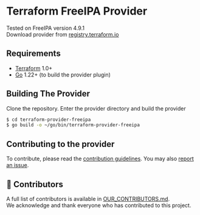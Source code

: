 Terraform FreeIPA Provider
============================
Tested on FreeIPA version 4.9.1  
Download provider from [registry.terraform.io](https://registry.terraform.io/providers/rework-space-com/freeipa/latest)

Requirements
------------

- [Terraform](https://www.terraform.io/downloads.html) 1.0+
- [Go](https://golang.org/doc/install) 1.22+ (to build the provider plugin)

Building The Provider
---------------------

Clone the repository. Enter the provider directory and build the provider

```sh
$ cd terraform-provider-freeipa
$ go build -o ~/go/bin/terraform-provider-freeipa
```
## Contributing to the provider

To contribute, please read the [contribution guidelines](_about/CONTRIBUTING.md). You may also [report an issue](https://github.com/rework-space-com/terraform-provider-freeipa/issues/new/choose).

## 🤝 Contributors

A full list of contributors is available in [OUR_CONTRIBUTORS.md](./OUR_CONTRIBUTORS.md).  
We acknowledge and thank everyone who has contributed to this project.